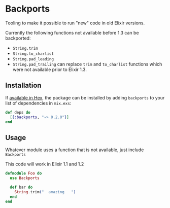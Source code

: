 # Backports

Tooling to make it possible to run "new" code in old Elixir versions.

Currently the following functions not available before 1.3 can be backported:
  - `String.trim`
  - `String.to_charlist`
  - `String.pad_leading`
  - `String.pad_trailing`
can replace `trim` and `to_charlist` functions which were not available prior to Elixir 1.3.

## Installation

If [available in Hex](https://hex.pm/docs/publish), the package can be installed
by adding `backports` to your list of dependencies in `mix.exs`:

```elixir
def deps do
  [{:backports, "~> 0.2.0"}]
end
```


## Usage

Whatever module uses a function that is not available, just include `Backports`

This code will work in Elixir 1.1 and 1.2
```elixir
defmodule Foo do
  use Backports

  def bar do
    String.trim("  amazing   ")
  end
end
```
